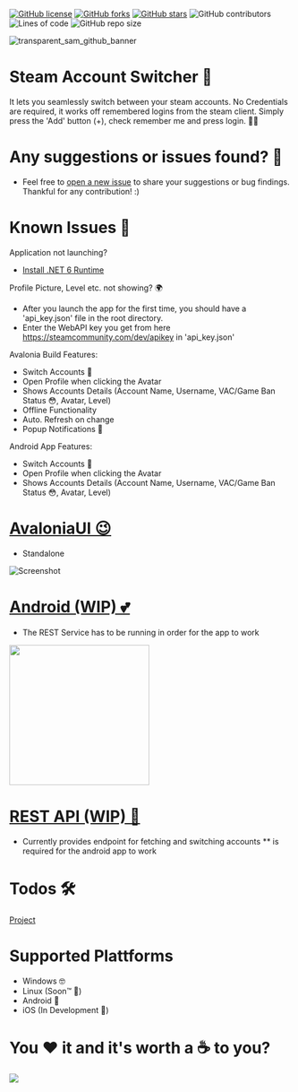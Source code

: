 [![GitHub license](https://img.shields.io/github/license/sahin-a/SteamAccountManager)](https://github.com/sahin-a/SteamAccountManager/blob/develop/LICENSE.md)
[![GitHub forks](https://img.shields.io/github/forks/sahin-a/SteamAccountManager)](https://github.com/sahin-a/SteamAccountManager/network)
[![GitHub stars](https://img.shields.io/github/stars/sahin-a/SteamAccountManager)](https://github.com/sahin-a/SteamAccountManager/stargazers)
![GitHub contributors](https://img.shields.io/github/contributors/sahin-a/SteamAccountManager)
![Lines of code](https://img.shields.io/tokei/lines/github.com/sahin-a/SteamAccountManager)
![GitHub repo size](https://img.shields.io/github/repo-size/sahin-a/SteamAccountManager)

![transparent_sam_github_banner](https://user-images.githubusercontent.com/55054756/171961459-0955e8ee-a4bd-4d4d-9109-ce275833305b.png)
# Steam Account Switcher 🔮
It lets you seamlessly switch between your steam accounts. No Credentials are required, it works off remembered logins from the steam client.
Simply press the 'Add' button (+), check remember me and press login. 🧙‍♂️

# Any suggestions or issues found? 🤔
- Feel free to [open a new issue](https://github.com/sahin-a/SteamAccountManager/issues) to share your suggestions or bug findings. Thankful for any contribution! :)

# Known Issues 🙉
Application not launching?
- [Install .NET 6 Runtime](https://dotnet.microsoft.com/en-us/download)

Profile Picture, Level etc. not showing? 🌍
- After you launch the app for the first time, you should have a 'api_key.json' file in the root directory. 
- Enter the WebAPI key you get from here https://steamcommunity.com/dev/apikey in 'api_key.json'

Avalonia Build Features:
* Switch Accounts 🧠
* Open Profile when clicking the Avatar
* Shows Accounts Details (Account Name, Username, VAC/Game Ban Status 😳, Avatar, Level)
* Offline Functionality
* Auto. Refresh on change
* Popup Notifications 🤭

Android App Features:
* Switch Accounts 🧠
* Open Profile when clicking the Avatar
* Shows Accounts Details (Account Name, Username, VAC/Game Ban Status 😳, Avatar, Level)

# [AvaloniaUI 😉](https://github.com/sahin-a/SteamAccountSwitcher/tree/develop/SteamAccountManager.AvaloniaUI)
* Standalone

![Screenshot](https://user-images.githubusercontent.com/55054756/169713656-890fae80-9381-4bff-a220-a5b133f5dcac.png)

# [Android (WIP) 💕](https://github.com/sahin-a/SteamAccountSwitcherAndroid)
* The REST Service has to be running in order for the app to work
<img src="https://user-images.githubusercontent.com/55054756/182717676-a66bd912-b89e-46ce-9abd-fc4071b9d25f.jpg" width="250">

# [REST API (WIP) 🥸](https://github.com/sahin-a/SteamAccountSwitcher/tree/develop/SteamAccountManager.WebAPI)
* Currently provides endpoint for fetching and switching accounts
** is required for the android app to work

# Todos 🛠️
[Project](https://github.com/users/sahin-a/projects/3/views/1?layout=board)

# Supported Plattforms
* Windows 🤓
* Linux (Soon™ 🤡)
* Android 🤖
* iOS (In Development 🍎)

# You ❤️ it and it's worth a ☕ to you?
<a href="https://www.buymeacoffee.com/sahina"><img src="https://img.buymeacoffee.com/button-api/?text=Buy me a coffee&emoji=&slug=sahina&button_colour=FFDD00&font_colour=000000&font_family=Bree&outline_colour=000000&coffee_colour=ffffff"></a>
